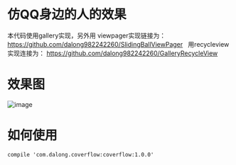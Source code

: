 # 仿QQ身边的人的效果
本代码使用gallery实现，另外用 viewpager实现链接为：https://github.com/dalong982242260/SlidingBallViewPager   
用recycleview实现连接为：
https://github.com/dalong982242260/GalleryRecycleView

# 效果图

![image](https://github.com/dalong982242260/SlidingBall/blob/master/img/dalong.gif?raw=true)


# 如何使用

    compile 'com.dalong.coverflow:coverflow:1.0.0'
    
    
    
    
    
